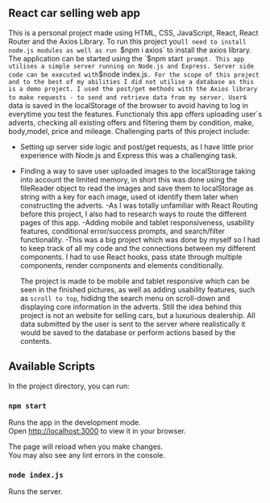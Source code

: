 ## React car selling web app

This is a personal project made using HTML, CSS, JavaScript, React, React Router and the Axios Library.
To run this project you`ll need to install node.js modules as well as run `$npm i axios` to install the axios library.
The application can be started using the `$npm start` prompt.
This app utilises a simple server running on Node.js and Express.
Server side code can be executed with`$node index.js`.
For the scope of this project and to the best of my abilities I did not utilise a database as this is a demo project.
I used the post/get methods with the Axios library to make requests - to send and retrieve data from my server.
User`s data is saved in the localStorage of the browser to avoid having to log in everytime you test the features.
Functionaly this app offers uploading user`s adverts, checking all existing offers and filtering them by condition, make, body,model, price and mileage.
Challenging parts of this project include:

- Setting up server side logic and post/get requests, as I have little prior experience with Node.js and Express this was a challenging task.
- Finding a way to save user uploaded images to the localStorage taking into account the limited memory, in short this was done using the fileReader object to read the images and save them to localStorage as string with a key for each image, used ot identify
  them later when constructing the adverts.
-As I was totally unfamiliar with React Routing before this project, I also had to research ways to route the different pages of this app.
-Adding mobile and tablet responsiveness, usability features, conditional error/success prompts, and search/filter functionality.
-This was a big project which was done by myself so I had to keep track of all my code and the connections between my different components. I had to use React hooks, pass state through multiple components, render components and elements conditionally.

  The project is made to be mobile and tablet responsive which can be seen in the finished pictures, as well as adding usability features, such as `scroll to top`, hididng the search menu on scroll-down and displaying core information in the adverts.
  Still the idea behind this project is not an website for selling cars, but a luxurious dealership.
  All data submitted by the user is sent to the server where realistically it would be saved to the database or perform actions based by the contents.

## Available Scripts

In the project directory, you can run:

### `npm start`

Runs the app in the development mode.\
Open [http://localhost:3000](http://localhost:3000) to view it in your browser.

The page will reload when you make changes.\
You may also see any lint errors in the console.

### `node index.js`

Runs the server.
